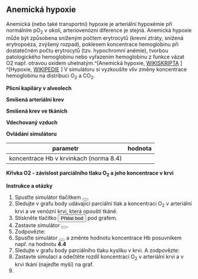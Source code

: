<style>
img[alt^="image"] {max-width:20px;}
img[alt^="bigimage"] {  max-height:60px}
tbody tr:nth-child(even){background-color:#f1f1f1}
</style>
<h2 class="w3-left w3-margin-right">Anemická hypoxie</h2>

Anemická (nebo také transportní) hypoxie je arteriální hypoxémie při normálním pO<sub>2</sub> v okolí, arteriovenózní diference je stejná. Anemická hypoxie může být způsobena sníženým počtem erytrocytů (krevní ztráty, snížená erytropoéza, zvýšený rozpad), poklesem koncentrace hemoglobinu při dostatečném počtu erytrocytů (tzv. hypochromní anémie), tvorbou patologického hemoglobinu nebo vyřazením hemoglobinu z funkce vázat O2 např. otravou oxidem uhelnatým.^[Anemická hypoxie, [WIKISKRIPTA](https://www.wikiskripta.eu/w/Hypoxie#Anemick.C3.A1_hypoxie) ] ^[Hypoxie, [WIKIPEDIE](https://cs.wikipedia.org/wiki/Hypoxie) ]
V simulátoru si vyzkoušíte vliv změny koncentrace hemoglobinu na distribuci O<sub>2</sub> a CO<sub>2</sub>.

<div class="w3-row">
<div class="w3-third">

**Plicní kapiláry v alveolech**
<bdl-chartjs-barplot id="idp11" fromid="idfmi"  refindex="6"  extremelimits="0,1"  normallimits="0,1" responsive="true" labels="SAT" initialdata="0.97"></bdl-chartjs-barplot> 

<bdl-chartjs-barplot  id="idp12"  fromid="idfmi"  refindex="5"  extremelimits="0,150" labels="pO2" normallimits="90,110"  initialdata="94.01"  convertors="1,133.322" responsive="true"></bdl-chartjs-barplot>
<bdl-chartjs-barplot  id="idp13"  fromid="idfmi"  refindex="7"  extremelimits="0,75" labels="pCO2" normallimits="35,45"  initialdata="40"  convertors="1,133.322" responsive="true"></bdl-chartjs-barplot>
<bdl-chartjs-barplot  id="idp14"  fromid="idfmi"  refindex="8"  extremelimits="7,8" labels="pH" normallimits="7.38,7.42"  initialdata="7.4"  convertors="1,1" responsive="true"></bdl-chartjs-barplot>

**Smíšená arteriální krev**
<bdl-chartjs-barplot id="id11" fromid="idfmi"  refindex="1"  extremelimits="0,1"  normallimits="0.93,0.99" responsive="true" labels="SAT" initialdata="0.97"></bdl-chartjs-barplot> 
<bdl-chartjs-barplot  id="id12"  fromid="idfmi"  refindex="0"  extremelimits="0,150" labels="pO2" normallimits="90,110"  initialdata="94.01"  convertors="1,133.322" responsive="true"></bdl-chartjs-barplot>
<bdl-chartjs-barplot  id="id13"  fromid="idfmi"  refindex="10"  extremelimits="0,75" labels="pCO2" normallimits="35,45"  initialdata="40"  convertors="1,133.322" responsive="true"></bdl-chartjs-barplot>
<bdl-chartjs-barplot  id="id14"  fromid="idfmi"  refindex="11"  extremelimits="7,8" labels="pH" normallimits="7.38,7.42"  initialdata="7.4"  convertors="1,1" responsive="true"></bdl-chartjs-barplot>

**Smíšená krev ve tkáních**
<bdl-chartjs-barplot id="idt11" fromid="idfmi"  refindex="1"  extremelimits="0,1"  normallimits="0.5,0.7" responsive="true" labels="SAT" initialdata="0.97"></bdl-chartjs-barplot> 
<bdl-chartjs-barplot  id="idt12"  fromid="idfmi"  refindex="21"  extremelimits="0,150" labels="pO2" normallimits="30,40"  initialdata="94.01"  convertors="1,133.322" responsive="true"></bdl-chartjs-barplot>
<bdl-chartjs-barplot  id="idt13"  fromid="idfmi"  refindex="12"  extremelimits="0,75" labels="pCO2" normallimits="40,55"  initialdata="40"  convertors="1,133.322" responsive="true"></bdl-chartjs-barplot>
<bdl-chartjs-barplot  id="idt14"  fromid="idfmi"  refindex="13"  extremelimits="7,8" labels="pH" normallimits="7.3,7.4"  initialdata="7.4"  convertors="1,1" responsive="true"></bdl-chartjs-barplot>

**Vdechovaný vzduch**

<bdl-chartjs-barplot  id="idt12"  fromid="idfmi"  refindex="16"  extremelimits="0,300" labels="pO2" initialdata="159"  convertors="1,133.322" responsive="true"></bdl-chartjs-barplot>
<bdl-chartjs-barplot  id="idt13"  fromid="idfmi"  refindex="17"  extremelimits="0,75" labels="pCO2" initialdata="0"  convertors="1,133.322" responsive="true"></bdl-chartjs-barplot>

</div>
<div class="w3-third">


**Ovládání simulátoru**

<bdl-fmi id="idfmi" src="Physiolibrary_Fluid_Examples_BloodGasesTransport_BloodyMary.js" fminame="Physiolibrary_Fluid_Examples_BloodGasesTransport_BloodyMary" tolerance="0.000001" starttime="0" fstepsize="1" guid="{9cf9ddee-a4c0-4744-9f83-dc25801100f8}" valuereferences="637536357,905971815,905972513,905972516,905971811,905971620,905971622,905971621,905971619,905971618,637536358,905971812,905972514,905972515,905972512,16777244,100663342,100663343,16777223,637536357,905971832,905972513,905972466,637535361" valuelabels="arterial.pO2,arterial.sO2, tissueUnit[1].tissue.pO2, tissueUnit[1].tissue.sO2,arterial.pressure,alveolarUnit[1].pO2,alveolarUnit[1].sO2,alveolarUnit[1].pCO2,alveolarUnit[1].pH,alveolarUnit[1].pressure,arterial.pCO2,tissueUnit[1].tissue.pO2,arterial.pH,tissueUnit[1].tissue.pH,tissueUnit[1].tissue.pressure,Blood_Hb,Air_pO2,Air_pCO2,RR,arterial.pO2,arterial.c[2],tissueUnit[1].tissue.pO2,tissueUnit[1].tissue.c[2],alveolarUnit[1].pulmonaryResistanceA.q_in.m_flow" inputs="id1,16777217,1,1,-272.15;id2,16777216,1000,1;id3,16777252,1,100;id4,16777253,1,1000;id5,100663341,1,100;id6,16777244,1,1,0,f;id7,16777238,1,100,0,f;id8,16777251,1,1,f;id9,16777223,1,60,f;id10,16777224,1,1000,f;id11,16777225,1,1000,t;id12,16777226,1,60000,t" inputlabels="system.T_ambient,system.p_ambient,AirO2,AirCO2,AirN2,Blood_Hb,Hct,Blood_BEox,RR,TV,DV,CO"></bdl-fmi>


<!--bdl-fmi id="idfmi" src="Physiolibrary_Fluid_Examples_BloodGasesTransport_BloodyMary.js" fminame="Physiolibrary_Fluid_Examples_BloodGasesTransport_BloodyMary" tolerance="0.000001" starttime="0" fstepsize="1" guid="{25b211df-26ec-4d9b-a086-5a933ca93dd8}" valuereferences="637536603,905972061,905972759,905972762,905972057,905971866,905971868,905971867,905971865,905971864,637536604,905972759,905972058,905972761,905972758,16777244,100663342,100663343,16777223,637536603,905972078,905972759,905972712" valuelabels="arterial.pO2,arterial.sO2,tissueUnit[1].tissue.pO2,tissueUnit[1].tissue.sO2,arterial.pressure,alveolarUnit[1].pO2,alveolarUnit[1].sO2,alveolarUnit[1].pCO2,alveolarUnit[1].pH,alveolarUnit[1].pressure,arterial.pCO2,tissueUnit[1].tissue.pO2,arterial.pH,tissueUnit[1].tissue.pH,tissueUnit[1].tissue.pressure,Blood_Hb,Air_pO2,Air_pCO2,RR,arterial.pO2,arterial.c[2],tissueUnit[1].tissue.pO2,tissueUnit[1].tissue.c[2]" inputs="id1,16777217,1,1,-272.15,t;id2,16777216,1000,1,0,t;id3,16777252,1,100,t;id4,16777253,1,1000,t;id5,100663341,1,100,t;id6,16777244,1,1,t;id7,16777238,1,100,t;id8,16777251,1,1,t;id9,16777223,1,60,t;id10,16777224,1,1000,t;id11,16777225,1,1000,t;id12,16777226,1,60000,t" inputlabels="system.T_ambient,system.p_ambient,AirO2,AirCO2,AirN2,Blood_Hb,Hct,Blood_BEox,RR,TV,DV,CO"></bdl-fmi-->


| parametr | hodnota |
|----------|---------|
| koncentrace Hb v krvinkach (norma 8.4) | <bdl-range id="id6" title="" min="4.4" max="12" default="8.4" step="0.1" maxlength="7"></bdl-range> |


<bdl-animate-adobe src="AlveolaTK.js" width="404" height="227" name="AlveolaTK" fromid="idfmi"></bdl-animate-adobe>

<bdl-bind2a findex="-1" aname="Alveola_anim" amin="0" amax="99" fmin="0" fmax="1" convertor="Math.sin(x/10)**2"></bdl-bind2a>

<bdl-bind2a findex="23" aname="children.0.Alveola_anim.Kapilary1_anim" amin="0" amax="159" fmin="0.05" fmax="0.15"></bdl-bind2a>


**Křivka O2 - závislost parciálního tlaku O<sub>2</sub> a jeho koncentrace v krvi**
<bdl-chartjs-xy-points id="idt12"  fromid="idfmi"  refindex="19" refvalues="4"  labels=",arterialní krev,tkáně," responsive="true" xmin="0" xmax="110" min="0" max="10" convertors="1,133.322;1,1;1,133.322;1,1" atitle="Přidat bod" rtitle="Odebrat bod" xlabel="pO2 [mmHg]" ylabel="cO2 [mmol/l]"></bdl-chartjs-xy-points>

</div>
<div class="w3-third">

**Instrukce a otázky**
<div class="w3-tiny">

  1. Spusťte simulátor tlačítkem <button><i class="fa fa-play"></i></button> 
  2. Sledujte v grafu body udávající parciální tlak a koncentraci O<sub>2</sub> v arteriální krvi a ve venózní krvi, která opouští tkáně. 
  2. Stiskněte tlačítko <button>Přidat bod</button> pod grafem.
  3. Zastavte simulátor <button><i class="fa fa-stop"></i></button>. 
  4. Zodpovězte:<bdl-quiz question="Jaký je rozdíl koncentrací O2 v arteriální krvi a ve venózní krvi (najeďte myší na graf a zjistěte hodnotu delta)?" answers="2.8 mmol/l|8.28mmol/l|37.2 mmHg" correctoptions="true|false|false" explanations="Ano, toto množství O2 si odeberou buňky z krve|Ne, tato hodnota je absolutní hodnota koncentrace v arteriální krvi|Ne, tato hondota je parciální tlak kyslíku ve tkáních" button="zkontrolovat odpovědi"></bdl-quiz>
  4. Spusťte simulátor <button><i class="fa fa-play"></i></button> a změnte hodnotu koncentrace Hb posuvníkem např. na hodnotu **4.4**
  5. Sledujte v grafu body parciálního tlaku kyslíku v krvi. A zodpovězte:<bdl-quiz question="Co se děje s koncentrací O2 při anemické hypoxii?" answers="koncentrace v arteriální i smíšené krvi v tkáních se snižuje| koncentrace se nemění" correctoptions="true|false" explanations="Ano, v grafu se oba body snižují| Ne." button="zkontrolovat odpovědi"></bdl-quiz>
  6. Zastavte simulaci a odečtěte rozdíl koncentrací O<sub>2</sub> v arteriální krvi a v krvi tkání (najeďte myší) na graf.<bdl-quiz question="Jaký je rozdíl koncentrací při anémii?" answers="2.8 mmol/l|8.28mmol/l|37.2 mmHg" correctoptions="true|false|false" explanations="Ano, toto množství O2 si odeberou buňky z krve i při anémii|Ne, toto je absolutní hodnota koncentrace v arteriální krvi|Ne, toto je parciální tlak kyslíku ve tkáních" button="zkontrolovat odpovědi"></bdl-quiz>
  7. <bdl-quiz question="Čeho jste si všimli" answers="Rozdíl koncentrací je stejný při anemické hypoxii stejně jako při normálním fyziologickém stavu|Při anemii se sníží odběr kyslíku" correctoptions="true|false" explanations="Ano. Metabolismus mitochondrií bez ohledu na vnější příčiny má stejný odběr kyslíku v případě anemixké hypoxie |Ne v tomto případě. Odběr kyslíku se sníží až při výraznější anémii nebo při jiných typech hypoxie." button="zkontrolovat odpovědi"></bdl-quiz>

</div>

</div>
</div>
